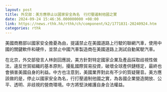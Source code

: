 ```yaml
---
layout: post
title: 外交部：美方應停止以國家安全為名　行打壓遏制他國之實
date: 2024-09-24 15:46:36.000000000 +08:00
link: https://news.rthk.hk/rthk/ch/component/k2/1771831-20240924.htm
categories: rthk
---
```


美國商務部以國家安全擔憂為由，提議禁止在美國道路上行駛的聯網汽車，使用中國的關鍵軟件和硬件，並禁止中國汽車製造商在美國道路上測試自動駕駛汽車。

在北京，外交部發言人林劍回應說，美方針對特定國家企業及產品採取歧視性做法，違反世貿組織的基本原則，擾亂國際貿易投資，破壞全球產供鏈穩定，最終也會損害美國自身的利益。中方也注意到，美國業界對此有不少的質疑聲音。美方應該做的是，停止以國家安全為名，行打壓遏制他國之實，為各國企業營造開放、公平、透明、非歧視的營商環境。中方將堅決維護自身合法權益。
